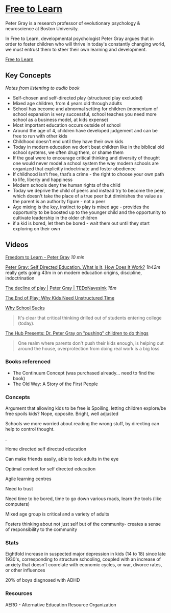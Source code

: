 # [Free to Learn](https://amzn.to/4eSrMZ1)

Peter Gray is a research professor of evolutionary psychology & neuroscience at Boston University.

In Free to Learn, developmental psychologist Peter Gray argues that in order to foster children who will thrive in today's constantly changing world, we must entrust them to steer their own learning and development. 

[Free to Learn](https://amzn.to/4eSrMZ1)


## Key Concepts

*Notes from listenting to audio book*

- Self-chosen and self-directed play (structured play excluded)
- Mixed age children, from 4 years old through adults
- School has become and abnormal setting for children (momentum of school expansion is very successful, school teaches you need more school as a business model, at kids expense)
- Most important education occurs outside of school
- Around the age of 4, children have developed judgement and can be free to run with other kids
- Childhood doesn’t end until they have their own kids
- Today in modern education we don’t beat children like in the biblical old school systems, we often drug them, or shame them
- If the goal were to encourage critical thinking and diversity of thought one would never model a school system the way modern schools are organized that explicitly indoctrinate and foster obedience
- If childhood isn’t free, that’s a crime - the right to choose your own path to life, liberty and happiness
- Modern schools deny the human rights of the child 
- Today we deprive the child of peers and instead try to become the peer, which doesn't take the place of a true peer but diminishes the value as the parent is an authority figure - not a peer
- Age mixing is the key, instinct to play is mixed age - provides the opportunity to be boosted up to the younger child and the opportunity to cultivate leadership in the older children
- if a kid is bored, let them be bored - wait them out until they start exploring on their own

## Videos

[Freedom to Learn - Peter Gray](https://youtu.be/-OMYesA1nQo) *10 min*

[Peter Gray: Self Directed Education. What Is It, How Does It Work?](https://youtu.be/DYYbYyGbEcc) *1h42m* really gets going 43m in on modern education origins, discipline, indoctrination 

[The decline of play | Peter Gray | TEDxNavesink](https://youtu.be/Bg-GEzM7iTk?si=Ey0rLrVJY5QRrhaX) *16m*

[The End of Play: Why Kids Need Unstructured Time](https://youtu.be/zB5_KAOjboc?si=rIARkzax032YaNfm)

[Why School Sucks](https://www.youtube.com/watch?v=vxUcwfSQ1as) 

> It's clear that critical thinking drilled out of students entering college (today).

[The Hub Presents: Dr. Peter Gray on "pushing" children to do things](https://www.youtube.com/watch?v=dFBtx9yPv_A) 

> One realm where parents don't push their kids enough, is helping out around the house, overprotection from doing real work is a big loss



### Books referenced

- The Continuum Concept (was purchased already... need to find the book)
- The Old Way: A Story of the First People


### Concepts


Argument that allowing kids to be free is Spoiling, letting children explore/be free spoils kids? Nope, opposite. Bright, well adjusted 

Schools we more worried about reading the wrong stuff, by directing can help to control thought.

. 

Home directed self directed education 

Can make friends easily, able to look adults in the eye

Optimal context for self directed education 


Agile learning centres

Need to trust

Need time to be bored, time to go down various roads, learn the tools (like computers)

Mixed age group is critical and a variety of adults



Fosters thinking about not just self but of the community- creates a sense of responsibility to the community 



### Stats

Eightfold increase in suspected major depression in kids (14 to 18) since late 1930's, corresponding to structure schooling, coupled with an increase of anxiety that doesn't coorelate with economic cycles, or war, divorce rates, or other influences

20% of boys diagnosed with ADHD

### Resources 

AERO - Alternative Education Resource Organization 

